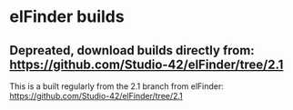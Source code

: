 # elFinder builds

## Depreated, download builds directly from: https://github.com/Studio-42/elFinder/tree/2.1

This is a built regularly from the 2.1 branch from elFinder: https://github.com/Studio-42/elFinder/tree/2.1
